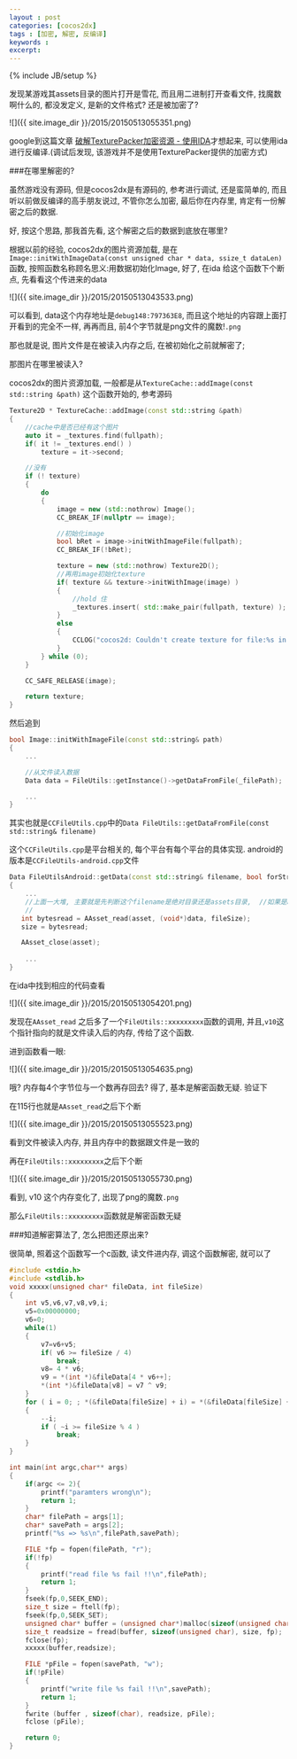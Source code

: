 ```yaml
---
layout : post
categories: [cocos2dx]
tags : [加密, 解密, 反编译]
keywords : 
excerpt: 
---
```

{% include JB/setup %}

发现某游戏其assets目录的图片打开是雪花, 而且用二进制打开查看文件, 找魔数啊什么的, 都没发定义, 是新的文件格式? 还是被加密了?

![]({{ site.image_dir }}/2015/20150513055351.png)

google到这篇文章 [破解TexturePacker加密资源 - 使用IDA](http://blog.csdn.net/ynnmnm/article/details/44921337)才想起来, 可以使用ida进行反编译.(调试后发现, 该游戏并不是使用TexturePacker提供的加密方式) 

###在哪里解密的?

虽然游戏没有源码, 但是cocos2dx是有源码的, 参考进行调试, 还是蛮简单的, 而且听以前做反编译的高手朋友说过, 不管你怎么加密, 最后你在内存里, 肯定有一份解密之后的数据. 

好, 按这个思路, 那我首先看, 这个解密之后的数据到底放在哪里?

根据以前的经验, cocos2dx的图片资源加载, 是在`Image::initWithImageData(const unsigned char * data, ssize_t dataLen)` 函数, 按照函数名称顾名思义:用数据初始化Image, 好了, 在ida 给这个函数下个断点, 先看看这个传进来的data

![]({{ site.image_dir }}/2015/20150513043533.png)

可以看到, data这个内存地址是`debug148:797363E8`, 而且这个地址的内容跟上面打开看到的完全不一样, 再再而且, 前4个字节就是png文件的魔数!`.png`

那也就是说, 图片文件是在被读入内存之后, 在被初始化之前就解密了;

那图片在哪里被读入?

cocos2dx的图片资源加载, 一般都是从`TextureCache::addImage(const std::string &path)` 这个函数开始的, 参考源码

```c++
Texture2D * TextureCache::addImage(const std::string &path)
{
    //cache中是否已经有这个图片
    auto it = _textures.find(fullpath);
    if( it != _textures.end() )
        texture = it->second;

	//没有
    if (! texture)
    {
        do 
        {
            image = new (std::nothrow) Image();
            CC_BREAK_IF(nullptr == image);

            //初始化image
            bool bRet = image->initWithImageFile(fullpath);
            CC_BREAK_IF(!bRet);

            texture = new (std::nothrow) Texture2D();
            //再用image初始化texture
            if( texture && texture->initWithImage(image) )
            {
                //hold 住
                _textures.insert( std::make_pair(fullpath, texture) );
            }
            else
            {
                CCLOG("cocos2d: Couldn't create texture for file:%s in TextureCache", path.c_str());
            }
        } while (0);
    }

    CC_SAFE_RELEASE(image);

    return texture;
}

```

然后追到

```c++
bool Image::initWithImageFile(const std::string& path)
{
	...

    //从文件读入数据
    Data data = FileUtils::getInstance()->getDataFromFile(_filePath);

	...
}
```

其实也就是`CCFileUtils.cpp`中的`Data FileUtils::getDataFromFile(const std::string& filename)`

这个`CCFileUtils.cpp`是平台相关的, 每个平台有每个平台的具体实现. android的版本是`CCFileUtils-android.cpp`文件

```c++
Data FileUtilsAndroid::getData(const std::string& filename, bool forString)
{
    ...
	//上面一大堆, 主要就是先判断这个filename是绝对目录还是assets目录,	//如果是assets目录则用AssetManager 来打开并读取,再做些分配内存什么的事情
	//
   int bytesread = AAsset_read(asset, (void*)data, fileSize);
   size = bytesread;

   AAsset_close(asset);
        
    ...
}
```

在ida中找到相应的代码查看

![]({{ site.image_dir }}/2015/20150513054201.png)

发现在`AAsset_read` 之后多了一个`FileUtils::xxxxxxxxx`函数的调用, 并且,`v10`这个指针指向的就是文件读入后的内存, 传给了这个函数.

进到函数看一眼:

![]({{ site.image_dir }}/2015/20150513054635.png)

哦? 内存每4个字节位与一个数再存回去? 得了, 基本是解密函数无疑. 验证下

在115行也就是`AAsset_read`之后下个断

![]({{ site.image_dir }}/2015/20150513055523.png)

看到文件被读入内存, 并且内存中的数据跟文件是一致的

再在`FileUtils::xxxxxxxxx`之后下个断

![]({{ site.image_dir }}/2015/20150513055730.png)

看到, v10 这个内存变化了, 出现了png的魔数`.png`

那么`FileUtils::xxxxxxxxx`函数就是解密函数无疑

###知道解密算法了, 怎么把图还原出来?

很简单, 照着这个函数写一个c函数, 读文件进内存, 调这个函数解密, 就可以了

```c++
#include <stdio.h>
#include <stdlib.h>
void xxxxx(unsigned char* fileData, int fileSize)
{
	int v5,v6,v7,v8,v9,i;
	v5=0x00000000;
	v6=0;
	while(1)
	{
		v7=v6+v5;
		if( v6 >= fileSize / 4)
			break;
		v8= 4 * v6;
		v9 = *(int *)&fileData[4 * v6++];
		*(int *)&fileData[v8] = v7 ^ v9;
	}
	for ( i = 0; ; *(&fileData[fileSize] + i) = *(&fileData[fileSize] + i) ^ 0xCC )
	{
		--i;
		if ( ~i >= fileSize % 4 )
	  		break;
	}
}

int main(int argc,char** args)
{
	if(argc <= 2){
		printf("paramters wrong\n");
		return 1;
	}
	char* filePath = args[1];
	char* savePath = args[2];
	printf("%s => %s\n",filePath,savePath);

	FILE *fp = fopen(filePath, "r");
	if(!fp)
	{
		printf("read file %s fail !!\n",filePath);
		return 1;
	}
	fseek(fp,0,SEEK_END);
	size_t size = ftell(fp);
	fseek(fp,0,SEEK_SET);
	unsigned char* buffer = (unsigned char*)malloc(sizeof(unsigned char) * size);
	size_t readsize = fread(buffer, sizeof(unsigned char), size, fp);
	fclose(fp);
	xxxxx(buffer,readsize);

	FILE *pFile = fopen(savePath, "w");
	if(!pFile)
	{
		printf("write file %s fail !!\n",savePath);
		return 1;
	}
	fwrite (buffer , sizeof(char), readsize, pFile);
  	fclose (pFile);

	return 0;
}
```







